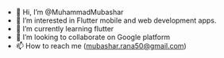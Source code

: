 - 👋 Hi, I’m @MuhammadMubashar
- 👀 I’m interested in Flutter mobile and web development apps.
- 🌱 I’m currently learning flutter 
- 💞️ I’m looking to collaborate on Google platform
- 📫 How to reach me (mubashar.rana50@gmail.com)

<!---
MuhammadMubashar/MuhammadMubashar is a ✨ special ✨ repository because its `README.md` (this file) appears on your GitHub profile.
You can click the Preview link to take a look at your changes.
--->
